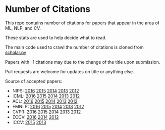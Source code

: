 Number of Citations
==========

This repo contains number of citations for papers that appear in the area of ML, NLP, and CV. 

These stats are used to help decide what to read.

The main code used to crawl the number of citations is cloned from [scholar.py](https://github.com/ckreibich/scholar.py)

Papers with -1 citations may due to the change of the title upon submission. 

Pull requests are welcome for updates on title or anything else.

Source of accepted papers:

* NIPS: [2016](https://nips.cc/Conferences/2016/AcceptedPapers) [2015](https://nips.cc/Conferences/2015/AcceptedPapers) [2014](https://papers.nips.cc/book/advances-in-neural-information-processing-systems-27-2014) [2013](https://papers.nips.cc/book/advances-in-neural-information-processing-systems-26-2013) [2012](https://papers.nips.cc/book/advances-in-neural-information-processing-systems-25-2012)
* ICML: [2016](http://proceedings.mlr.press/v48/) [2015](http://proceedings.mlr.press/v37/) [2014](http://proceedings.mlr.press/v32/) [2013](http://proceedings.mlr.press/v28/) [2012](http://icml.cc/2012/papers/)
* ACL: [2016](http://acl2016.org/index.php?article_id=68) [2015](http://acl2015.org/accepted_papers.html) [2014](http://acl2014.org/Program.htm) [2013](http://acl2013.org/site/accepted-papers.html) [2012](http://mirror.aclweb.org/acl2012/program/sub00.asp.html)
* EMNLP: [2016](https://www.aclweb.org/mirror/emnlp2016/accepted-papers.html) [2015](http://www.emnlp2015.org/accepted-papers.html#long) [2014](http://emnlp2014.org/papers.html) [2013](http://mirror.aclweb.org/emnlp2013/papers.html) [2012](http://emnlp-conll2012.unige.ch/papers.html)
* CVPR: [2016](http://www.cv-foundation.org/openaccess/CVPR2016.py) [2015](http://www.cv-foundation.org/openaccess/CVPR2015.py) [2014](http://www.cv-foundation.org/openaccess/CVPR2014.py) [2013](http://www.cv-foundation.org/openaccess/CVPR2013.py) [2012](http://tab.computer.org/pamitc/archive/cvpr2012/program-details/papers.html)
* ECCV: [2016](http://www.eccv2016.org/proceedings/) [2014](http://www.cvpapers.com/eccv2014.html) [2012](http://www.cvpapers.com/eccv2012.html)
* ICCV: [2015](http://www.cv-foundation.org/openaccess/ICCV2015.py) [2013](http://www.cv-foundation.org/openaccess/ICCV2013.py)
